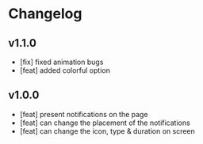 # **Changelog**

## **v1.1.0**

-   [fix] fixed animation bugs
-   [feat] added colorful option

## **v1.0.0**

-   [feat] present notifications on the page
-   [feat] can change the placement of the notifications
-   [feat] can change the icon, type & duration on screen
